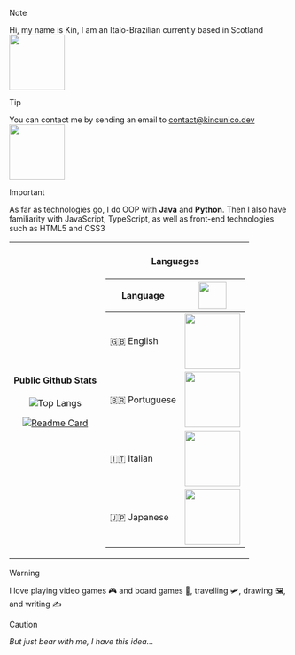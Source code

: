 > [!NOTE]
> Hi, my name is Kin, I am an Italo-Brazilian currently based in Scotland <img src="https://media3.giphy.com/media/v1.Y2lkPTc5MGI3NjExZWN2Y2ttaTFjaXJ3dmh5OWxpam55a2M2Zjh6ZXBzbHBwMjllMGJmdCZlcD12MV9pbnRlcm5hbF9naWZfYnlfaWQmY3Q9Zw/lEDth3ZMBrQFa/giphy.gif" height=100 align="center" />

> [!TIP]
> You can contact me by sending an email to contact@kincunico.dev <img src="https://user-images.githubusercontent.com/74038190/216658117-5a5c9ab7-7319-4ffa-9e64-79d6bf0fb8d1.gif" height=100 align="center" />

> [!IMPORTANT]
> As far as technologies go, I do OOP with <b>Java</b> and <b>Python</b>. Then I also have familiarity with JavaScript, TypeScript, as well as front-end technologies such as HTML5 and CSS3
 
<table align-items="start">
  <tr display="flex" align="center" justify="center">
	  <td display="flex"> 
	<h4 align="center"> Public Github Stats </h4>
		  
![Top Langs](https://github-readme-stats.vercel.app/api/top-langs/?username=kin-cunico&layout=pie&langs_count=8&weight_count=0.5&size_count=0.5)
		  
<a href="github.com/kin-cunico" target="_blank"> [![Readme Card](https://github-readme-stats.vercel.app/api/pin/?username=kin-cunico&repo=RadioWorld&show_owner=true)](https://github.com/anuraghazra/github-readme-stats)
	</a>
</td>
<td>
<h4 align="center">Languages</h4>

| Language      | <img src="https://user-images.githubusercontent.com/74038190/229223156-0cbdaba9-3128-4d8e-8719-b6b4cf741b67.gif" align="center" height=50 /> |
|--------------|-------|
| 🇬🇧 English  | <img src="https://y.yarn.co/40096617-d95f-419a-a24c-a49d8c7895f2_text.gif" height=100 align="center" /> |
| 🇧🇷 Portuguese | <img src="https://s.yimg.com/ny/api/res/1.2/VB0PRoxZXauEeu.ADDBHFQ--/YXBwaWQ9aGlnaGxhbmRlcjt3PTcwNTtoPTM5Nw--/https://o.aolcdn.com/images/dar/5845cadfecd996e0372f/074a6bb6a5198e74d9d596451d178ffea726d44e/aHR0cDovL28uYW9sY2RuLmNvbS9oc3Mvc3RvcmFnZS9taWRhcy9hNzYyMDA3YmJjOTZhODcwYTI4NmFiMmJiNmEwZGU4ZS8yMDAzOTI0MDIva3NQeXcxeS5naWY=" height=100 align="center" /> | 
| 🇮🇹 Italian   | <img src="https://gifdb.com/images/high/carmen-crying-in-italian-ctif8lorny1v11ct.webp" height=100 align="center" /> |
| 🇯🇵 Japanese  | <img src="https://static.wikia.nocookie.net/powerlisting/images/8/8f/Chopstick_Bullet_Catch_%28Sakamoto_Days%29.gif/revision/latest?cb=20250113020659" height=100 align="center" />    |

</td>
  </tr>
</table>

> [!WARNING]
> I love playing video games 🎮 and board games 🎲, travelling 🛩️, drawing 🖼️, and writing ✍️

> [!CAUTION]
> <i>But just bear with me, I have this idea...</i>
